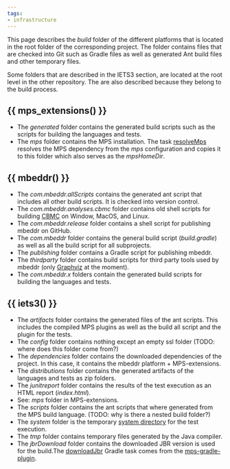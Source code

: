 ```yaml
---
tags:
- infrastructure
---
```

This page describes the *build* folder of the different platforms that is located in the root folder of the corresponding project. The folder contains files that are checked into Git such as Gradle files as well as generated Ant build files and other temporary files.

Some folders that are described in the IETS3 section, are located at the root level in the other repository. The are also described
because they belong to the build process.

## {{ mps_extensions() }}

- The *generated* folder contains the generated build scripts such as the scripts for building the languages and tests.
- The *mps* folder contains the MPS installation. The task [resolveMps](https://github.com/JetBrains/MPS-extensions/blob/master/build.gradle#L159)
resolves the MPS dependency from the *mps* configuration and copies it to this folder which also serves as the *mpsHomeDir*.

## {{ mbeddr() }}

- The *com.mbeddr.allScripts* contains the generated ant script that includes all other build scripts. It is checked into version control.
- The *com.mbeddr.analyses.cbmc* folder contains old shell scripts for building [CBMC](https://github.com/diffblue/cbmc) on Window, MacOS, and Linux.
- The *com.mbeddr.release* folder contains a shell script for publishing mbeddr on GitHub.
- The *com.mbeddr* folder contains the general build script (*build.gradle*) as well as all the build script for all subprojects.
- The *publishing* folder contains a Gradle script for publishing mbeddr.
- The *thirdparty* folder contains build scripts for third party tools used by mbeddr (only [Graphviz](https://graphviz.org/) at the moment).
- The *com.mbeddr.x* folders contain the generated build scripts for building the languages and tests.

## {{ iets3() }}

- The *artifacts* folder contains the generated files of the ant scripts. This includes the compiled MPS plugins as well as the
build all script and the plugin for the tests.
- The *config* folder contains nothing except an empty ssl folder (TODO: where does this folder come from?)
- The *dependencies* folder contains the downloaded dependencies of the project. In this case, it contains the mbeddr platform + MPS-extensions.
- The *distributions* folder contains the generated artifacts of the languages and tests as zip folders.
- The *junitreport* folder contains the results of the test execution as an HTML report (*index.html*).
- See: *mps* folder in MPS-extensions.
- The *scripts* folder contains the ant scripts that where generated from the MPS build language. (TODO: why is there a nested build folder?)
- The *system* folder is the temporary [system directory](https://www.jetbrains.com/help/mps/directories-used-by-the-ide-to-store-settings-caches-plugins-and-logs.html#system-directory) for the test execution.
- The *tmp* folder contains temporary files generated by the Java compiler.
- The *jbrDownload* folder contains the downloaded JBR version is used for the build.The [downloadJbr](https://github.com/mbeddr/mps-gradle-plugin#download-jetbrains-runtime) Gradle task
comes from the [mps-gradle-plugin](https://github.com/mbeddr/mps-gradle-plugin).